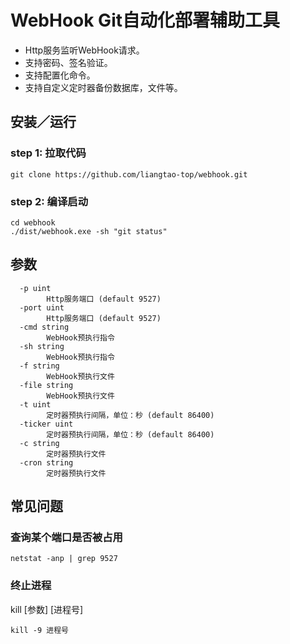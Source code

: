 # WebHook Git自动化部署辅助工具

- Http服务监听WebHook请求。
- 支持密码、签名验证。
- 支持配置化命令。
- 支持自定义定时器备份数据库，文件等。

## 安装／运行

### step 1: 拉取代码

~~~
git clone https://github.com/liangtao-top/webhook.git
~~~

### step 2: 编译启动

~~~
cd webhook
./dist/webhook.exe -sh "git status"
~~~

## 参数

~~~
  -p uint
        Http服务端口 (default 9527)
  -port uint
        Http服务端口 (default 9527)
  -cmd string
        WebHook预执行指令
  -sh string
        WebHook预执行指令
  -f string
        WebHook预执行文件
  -file string
        WebHook预执行文件
  -t uint
        定时器预执行间隔，单位：秒 (default 86400)
  -ticker uint
        定时器预执行间隔，单位：秒 (default 86400)
  -c string
        定时器预执行文件
  -cron string
        定时器预执行文件
~~~

## 常见问题

### 查询某个端口是否被占用

~~~
netstat -anp | grep 9527
~~~

### 终止进程

kill [参数] [进程号]

~~~
kill -9 进程号
~~~